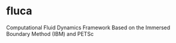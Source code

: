 # fluca
Computational Fluid Dynamics Framework Based on the Immersed Boundary Method (IBM) and PETSc
